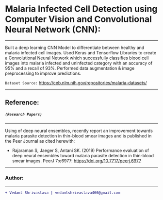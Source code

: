 # Malaria Infected Cell Detection using Computer Vision and Convolutional Neural Network (CNN):
____________________________________________________________________________________________________________________________________
Built a deep learning CNN Model to differentiate between healthy and malaria infected cell images. Used Keras and Tensorflow Libraries to create a Convolutional Neural Network which successfully classifies blood cell images into malaria infected and uninfected category with an accuracy of 95% and a recall of 93%.
Performed data augmentation & image preprocessing to improve predictions. 

`Dataset Source:`
https://ceb.nlm.nih.gov/repositories/malaria-datasets/
____________________________________________________________________________________________________________________________________
## Reference:
##### `(Research Papers)`
____________________________________________________________________________________________________________________________________
Using of deep neural ensembles, recently report an improvement towards malaria parasite detection in thin-blood smear images and is published in the Peer Journal as cited herewith:
- Rajaraman S, Jaeger S, Antani SK. (2019) Performance evaluation of deep neural ensembles toward malaria parasite detection in thin-blood smear images. PeerJ 7:e6977: https://doi.org/10.7717/peerj.6977
___________________________________________________________________________________________________________________________________
### Author:
----------------------------------
```diff
+ Vedant Shrivastava | vedantshrivastava466@gmail.com
```
